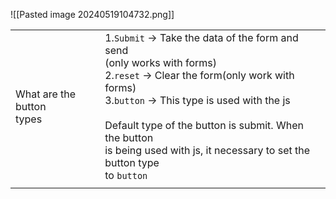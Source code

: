 
![[Pasted image 20240519104732.png]]

|                               |                                                                                                                                                                                                                                                                                                                            |
| ----------------------------- | -------------------------------------------------------------------------------------------------------------------------------------------------------------------------------------------------------------------------------------------------------------------------------------------------------------------------- |
| What are the button <br>types | 1.`Submit` -> Take the data of the form and send<br>(only works with forms)<br>2.`reset` -> Clear the form(only work with forms)<br>3.`button` -> This type is used with the js<br><br>Default type of the button is submit. When the button<br>is being used with js, it necessary to set the button type <br>to `button` |
|                               |                                                                                                                                                                                                                                                                                                                            |
